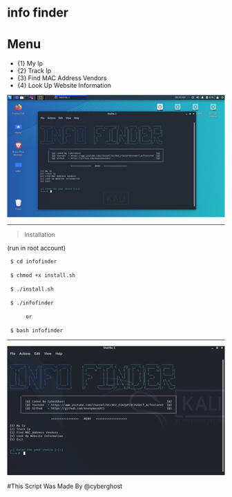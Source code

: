 # info finder


# Menu

* {1} My Ip
* {2} Track Ip
* {3} Find MAC Address Vendors
* {4} Look Up Website Information

<IMG SRC="https://github.com/AnonymousAt3/infofinder/blob/main/img/info.png">


--------------------------------

> Installation 

 (run in root account)

     $ cd infofinder
     
     $ chmod +x install.sh
	
     $ ./install.sh
     
     $ ./infofinder
   
          or
     
     $ bash infofinder
--------------------------------

<IMG SRC="https://github.com/AnonymousAt3/infofinder/blob/main/gif/info.gif">
     
     
#This Script Was Made By @cyberghost

